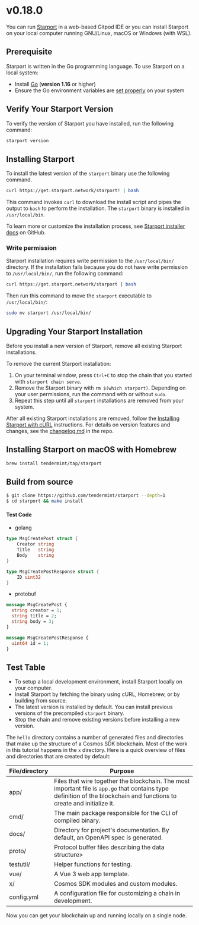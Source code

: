 # v0.18.0

You can run [Starport](https://github.com/tendermint/starport) in a web-based Gitpod IDE or you can install Starport on
your local computer running GNU/Linux, macOS or Windows (with WSL).

## Prerequisite

Starport is written in the Go programming language. To use Starport on a local system:

- Install [Go](https://golang.org/doc/install) (**version 1.16** or higher)
- Ensure the Go environment variables are [set properly](https://golang.org/doc/gopath_code#GOPATH) on your system

## Verify Your Starport Version

To verify the version of Starport you have installed, run the following command:

```sh
starport version
```

## Installing Starport

To install the latest version of the `starport` binary use the following command.

```bash
curl https://get.starport.network/starport! | bash
```

This command invokes `curl` to download the install script and pipes the output to `bash` to perform the installation.
The `starport` binary is installed in `/usr/local/bin`.

To learn more or customize the installation process,
see [Starport installer docs](https://github.com/allinbits/starport-installer) on GitHub.

### Write permission

Starport installation requires write permission to the `/usr/local/bin/` directory. If the installation fails because
you do not have write permission to `/usr/local/bin/`, run the following command:

```bash
curl https://get.starport.network/starport | bash
```

Then run this command to move the `starport` executable to `/usr/local/bin/`:

```bash
sudo mv starport /usr/local/bin/
```

## Upgrading Your Starport Installation

Before you install a new version of Starport, remove all existing Starport installations.

To remove the current Starport installation:

1. On your terminal window, press `Ctrl+C` to stop the chain that you started with `starport chain serve`.
1. Remove the Starport binary with `rm $(which starport)`. Depending on your user permissions, run the command with or
   without `sudo`.
1. Repeat this step until all `starport` installations are removed from your system.

After all existing Starport installations are removed, follow
the [Installing Starport with cURL](#installing-starport-with-curl) instructions. For details on version features and
changes, see the [changelog.md](https://github.com/tendermint/starport/blob/develop/changelog.md) in the repo.

## Installing Starport on macOS with Homebrew

```bash
brew install tendermint/tap/starport
```

## Build from source

```bash
$ git clone https://github.com/tendermint/starport --depth=1
$ cd starport && make install
```

#### Test Code

- golang

```go
type MsgCreatePost struct {
    Creator string
    Title   string
    Body    string
}

type MsgCreatePostResponse struct {
    ID uint32
}
```
 
- protobuf

```protobuf
message MsgCreatePost {
  string creator = 1;
  string title = 2;
  string body = 3;
}

message MsgCreatePostResponse {
  uint64 id = 1;
}
```

## Test Table

- To setup a local development environment, install Starport locally on your computer.
- Install Starport by fetching the binary using cURL, Homebrew, or by building from source.
- The latest version is installed by default. You can install previous versions of the precompiled `starport` binary.
- Stop the chain and remove existing versions before installing a new version.

The `hello` directory contains a number of generated files and directories that make up the structure of a Cosmos SDK
blockchain. Most of the work in this tutorial happens in the `x` directory. Here is a quick overview of files and
directories that are created by default:

| File/directory | Purpose                                                                                                                                                                 |
| -------------- | ----------------------------------------------------------------------------------------------------------------------------------------------------------------------- |
| app/           | Files that wire together the blockchain. The most important file is `app.go` that contains type definition of the blockchain and functions to create and initialize it. |
| cmd/           | The main package responsible for the CLI of compiled binary.                                                                                                            |
| docs/          | Directory for project's documentation. By default, an OpenAPI spec is generated.                                                                                        |
| proto/         | Protocol buffer files describing the data structure>                                                                                                                    |
| testutil/      | Helper functions for testing.                                                                                                                                           |
| vue/           | A Vue 3 web app template.                                                                                                                                               |
| x/             | Cosmos SDK modules and custom modules.                                                                                                                                  |
| config.yml     | A configuration file for customizing a chain in development.                                                                                                            |

Now you can get your blockchain up and running locally on a single node.
